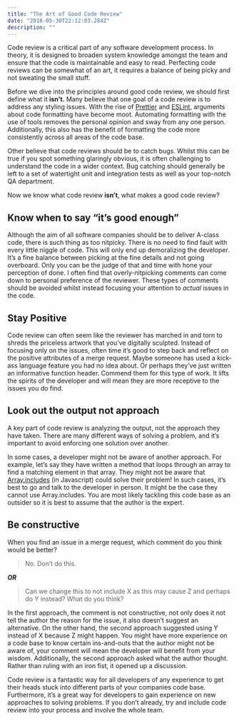 ```yaml
---
title: "The Art of Good Code Review"
date: "2018-05-30T22:12:03.284Z"
description: ""
---
```


Code review is a critical part of any software development process. In theory, it is designed to broaden system knowledge amongst the team and ensure that the code is maintainable and easy to read. Perfecting code reviews can be somewhat of an art, it requires a balance of being picky and not sweating the small stuff.

Before we dive into the principles around good code review, we should first define what it **isn’t.** Many believe that one goal of a code review is to address any styling issues. With the rise of [Prettier](https://prettier.io/) and [ESLint](https://eslint.org/), arguments about code formatting have become moot. Automating formatting with the use of tools removes the personal opinion and sway from any one person. Additionally, this also has the benefit of formatting the code more consistently across all areas of the code base.

Other believe that code reviews should be to catch bugs. Whilst this can be true if you spot something glaringly obvious, it is often challenging to understand the code in a wider context. Bug catching should generally be left to a set of watertight unit and integration tests as well as your top-notch QA department.

Now we know what code review **isn’t**, what makes a good code review?

## Know when to say “it’s good enough”

Although the aim of all software companies should be to deliver A-class code, there is such thing as too nitpicky. There is no need to find fault with every little niggle of code. This will only end up demoralizing the developer. It’s a fine balance between picking at the fine details and not going overboard. Only you can be the judge of that and time with hone your perception of done. I often find that overly-nitpicking comments can come down to personal preference of the reviewer. These types of comments should be avoided whilst instead focusing your attention to *actual* issues in the code.

## Stay Positive

Code review can often seem like the reviewer has marched in and torn to shreds the priceless artwork that you’ve digitally sculpted. Instead of focusing only on the issues, often time it’s good to step back and reflect on the positive attributes of a merge request. Maybe someone has used a kick-ass language feature you had no idea about. Or perhaps they’ve just written an informative function header. Commend them for this type of work. It lifts the spirits of the developer and will mean they are more receptive to the issues you do find.

## Look out the output not approach

A key part of code review is analyzing the output, not the approach they have taken. There are many different ways of solving a problem, and it’s important to avoid enforcing one solution over another.

In some cases, a developer might not be aware of another approach. For example, let’s say they have written a method that loops through an array to find a matching element in that array. They might not be aware that [Array.includes](https://developer.mozilla.org/en-US/docs/Web/JavaScript/Reference/Global_Objects/Array/includes) (in Javascript) could solve their problem! In such cases, it’s best to go and talk to the developer in person. It might be the case they cannot use Array.includes. You are most likely tackling this code base as an outsider so it is best to assume that the author is the expert.

## Be constructive

When you find an issue in a merge request, which comment do you think would be better?
> No. Don’t do this.

***OR***
> Can we change this to not include X as this may cause Z and perhaps do Y instead? What do you think?

In the first approach, the comment is not constructive, not only does it not tell the author the reason for the issue, it also doesn’t suggest an alternative. On the other hand, the second approach suggested using Y instead of X because Z might happen. You might have more experience on a code base to know certain ins-and-outs that the author might not be aware of, your comment will mean the developer will benefit from your wisdom. Additionally, the second approach asked what the author thought. Rather than ruling with an iron fist, it opened up a discussion.

Code review is a fantastic way for all developers of any experience to get their heads stuck into different parts of your companies code base. Furthermore, it’s a great way for developers to gain experience on new approaches to solving problems. If you don’t already, try and include code review into your process and involve the whole team.
